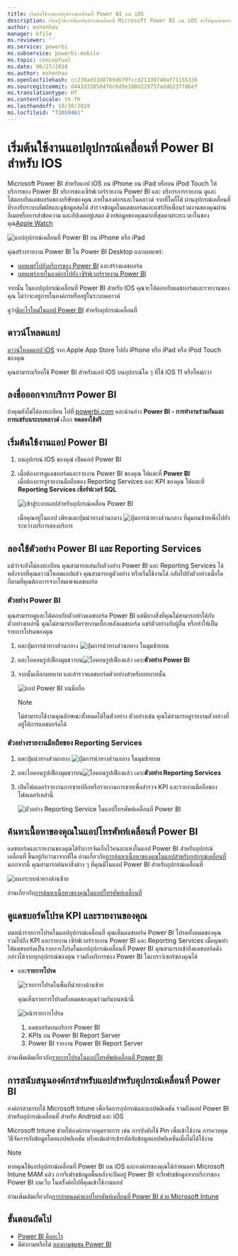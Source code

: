 ```yaml
---
title: เริ่มต้นใช้งานแอปอุปกรณ์เคลื่อนที่ Power BI บน iOS
description: เรียนรู้วิธีการที่แอปอุปกรณ์เคลื่อนที่ Microsoft Power BI บน iOS ทำให้คุณสามารถพกพา Power BI ไปได้ทุกที่ พร้อมการเข้าถึงข้อมูลทางธุรกิจภายในองค์กรและในระบบคลาวด์ผ่านอุปกรณ์เคลื่อนที่
author: mshenhav
manager: kfile
ms.reviewer: ''
ms.service: powerbi
ms.subservice: powerbi-mobile
ms.topic: conceptual
ms.date: 06/27/2018
ms.author: mshenhav
ms.openlocfilehash: cc239ad33d8789d679fccd21339740af71155336
ms.sourcegitcommit: d441d350504f8c6d9e100d229757add6237f0bef
ms.translationtype: HT
ms.contentlocale: th-TH
ms.lasthandoff: 10/30/2019
ms.locfileid: "73059461"
---
```

# <a name="get-started-with-the-power-bi-mobile-app-on-ios-devices"></a>เริ่มต้นใช้งานแอปอุปกรณ์เคลื่อนที่ Power BI สำหรับ IOS
Microsoft Power BI สำหรับแอป iOS บน iPhone บน iPad หรือบน iPod Touch ให้บริการของ Power BI บริการของเซิร์ฟเวอร์รายงาน Power BI และ บริการการรายงาน ดูและโต้ตอบกับแดชบอร์ดของบริษัทของคุณ ภายในองค์กรและในคลาวด์ จากที่ใดก็ได้ ผ่านอุปกรณ์เคลื่อนที่ ที่รองรับระบบสัมผัสและดูข้อมูลสดได้ สำรวจข้อมูลในแดชบอร์ดและแชร์กับเพื่อนร่วมงานของคุณผ่านอีเมลหรือการส่งข้อความ และอัปเดตอยู่เสมอ ด้วยข้อมูลของคุณมากที่สุดตามระยะเวลาในของคุณ[Apple Watch](mobile-apple-watch.md)  

![แอปอุปกรณ์เคลื่อนที่ Power BI บน iPhone หรือ iPad](./media/mobile-iphone-app-get-started/pbi_ipad_iphonedevices.png)

คุณสร้างรายงาน Power BI ใน Power BI Desktop และเผยแพร่:

* [เผยแพร่ไปยังบริการของ Power BI](../../service-get-started.md) และสร้างแดชบอร์ด
* [เผยแพร่ภายในองค์กรไปยัง เซิร์ฟเวอร์รายงาน Power BI](../../report-server/quickstart-create-powerbi-report.md)

จากนั้น ในแอปอุปกรณ์เคลื่อนที่ Power BI สำหรับ IOS คุณจะโต้ตอบกับแดชบอร์ดและรายงานของคุณ ไม่ว่าจะอยู่ภายในองค์กรหรืออยู่ในระบบคลาวด์

ดูว่า[มีอะไรใหม่ในแอป Power BI](mobile-whats-new-in-the-mobile-apps.md) สำหรับอุปกรณ์เคลื่อนที่

## <a name="download-the-app"></a>ดาวน์โหลดแอป
[ดาวน์โหลดแอป iOS](http://go.microsoft.com/fwlink/?LinkId=522062 "ดาวน์โหลดแอป iOS") จาก Apple App Store ไปยัง iPhone หรือ iPad หรือ iPod Touch ของคุณ

คุณสามารถเรียกใช้ Power BI สำหรับแอป iOS บนอุปกรณ์ใด ๆ ที่ใช้ iOS 11 หรือใหม่กว่า 

## <a name="sign-up-for-the-power-bi-service"></a>ลงชื่อออกจากบริการ Power BI
ถ้าคุณยังไม่ได้ลงทะเบียน ไปที่ [powerbi.com](https://powerbi.microsoft.com/get-started/) และด้านล่าง **Power BI - การทำงานร่วมกันและการแชร์บนระบบคลาวด์** เลือก **ทดลองใช้ฟรี**


## <a name="get-started-with-the-power-bi-app"></a>เริ่มต้นใช้งานแอป Power BI
1. บนอุปกรณ์ IOS ของคุณ่ เปิดแอป Power BI
2. เมื่อต้องการดูแดชบอร์ดและรายงาน Power BI ของคุณ ให้แตะที่ **Power BI**  
   เมื่อต้องการดูรายงานมือถือของ Reporting Services และ KPI ของคุณ ให้แตะที่ **Reporting Services เซิอร์ฟเวอร์ SQL**
   
   ![เข้าสู่ระบบแอปสำหรับอุปกรณ์เคลื่อน Power BI](./media/mobile-iphone-app-get-started/power-bi-connect-to-login.png)
   
   เมื่อคุณอยู่ในแอป เพียงแตะปุ่มนำทางส่วนกลาง ![ปุ่มการนำทางส่วนกลาง](./././media/mobile-iphone-app-get-started/power-bi-iphone-global-nav-button.png) ที่มุมบนซ้ายเพื่อไปยังระหว่างบริการสองบริการ 

## <a name="try-the-power-bi-and-reporting-services-samples"></a>ลองใช้ตัวอย่าง Power BI และ Reporting Services
แม้ว่าจะยังไม่ลงทะเบียน คุณสามารถเล่นกับตัวอย่าง Power BI และ Reporting Services ได้ หลังจากที่คุณดาวน์โหลดแอปแล้ว คุณสามารถดูตัวอย่าง หรือเริ่มใช้งานได้ กลับไปยังตัวอย่างเมื่อใดก็ตามที่คุณต้องการจากโฮมเพจแดชบอร์ด

### <a name="power-bi-samples"></a>ตัวอย่าง Power BI
คุณสามารถดูและโต้ตอบกับตัวอย่างแดชบอร์ด Power BI แต่มีบางสิ่งที่คุณไม่สามารถทำได้กับตัวอย่างเหล่านี้ คุณไม่สามารถเปิดรายงานเบื้องหลังแดชบอร์ด แชร์ตัวอย่างกับผู้อื่น หรือทำให้เป็นรายการโปรดของคุณ

1. แตะปุ่มการนำทางส่วนกลาง ![ปุ่มการนำทางส่วนกลาง](./././media/mobile-iphone-app-get-started/power-bi-iphone-global-nav-button.png) ในมุมซ้ายบน
2. แตะไอคอนรูปเฟืองมุมขวาบน![ไอคอนรูปเฟือง](././media/mobile-iphone-app-get-started/power-bi-ios-gear-icon.png)แล้ว เคาะ**ตัวอย่าง Power BI**
3. จากนั้นเลือกบทบาท และสำรวจแดชบอร์ดตัวอย่างสำหรับบทบาทนั้น  
   
   ![แอป Power BI บนมือถือ](./media/mobile-iphone-app-get-started/power-bi-iphone-powerbi-samples.png)
   
   > [!NOTE]
   > ไม่สามารถใช้งานคุณลักษณะทั้งหมดได้ในตัวอย่าง ตัวอย่างเช่น คุณไม่สามารถดูรายงานตัวอย่างที่อยู่ใต้การแดชบอร์ดได้ 
   > 
   > 

### <a name="reporting-services-mobile-report-samples"></a>ตัวอย่างรายงานมือถือของ Reporting Services
1. แตะปุ่มนำทางส่วนกลาง ![ปุ่มการนำทางส่วนกลาง](./././media/mobile-iphone-app-get-started/power-bi-iphone-global-nav-button.png) ในมุมซ้ายบน
2. แตะไอคอนรูปเฟืองมุมขวาบน![ไอคอนรูปเฟือง](././media/mobile-iphone-app-get-started/power-bi-ios-gear-icon.png)แล้ว เคาะ**ตัวอย่าง Reporting Services**
3. เปิดโฟลเดอร์รายงานการขายปลีกหรือรายงานการขายเพื่อสำรวจ KPI และรายงานมือถือของโฟลเดอร์เหล่านี้
   
   ![ตัวอย่าง Reporting Service ในแอปโทรศัพท์เคลื่อนที่ Power BI](./media/mobile-iphone-app-get-started/power-bi-reporting-services-samples.png)

## <a name="find-your-content-in-the-power-bi-mobile-apps"></a>ค้นหาเนื้อหาของคุณในแอปโทรศัพท์เคลื่อนที่ Power BI
แดชบอร์ดและรายงานของคุณได้รับการจัดเก็บไว้คนละแห่งในแอป Power BI สำหรับอุปกรณ์เคลื่อนที่ ขึ้นอยู่กับว่ามาจากที่ใด อ่านเกี่ยวกับ[การค้นหาเนื้อหาของคุณในแอปสำหรับอุปกรณ์เคลื่อนที่](mobile-apps-quickstart-view-dashboard-report.md) นอกจากนี้ คุณสามารถค้นหาสิ่งต่าง ๆ ที่คุณมีในแอป Power BI สำหรับอุปกรณ์เคลื่อนที่ 

![แผงระบบนำทางด้านซ้าย](./media/mobile-iphone-app-get-started/power-bi-iphone-left-nav.png)

อ่านเกี่ยวกับ[การค้นหาเนื้อหาของคุณในแอปโทรศัพท์เคลื่อนที่](mobile-apps-quickstart-view-dashboard-report.md)

## <a name="view-your-favorite-dashboards-kpis-and-reports"></a>ดูแดชบอร์ดโปรด KPI และรายงานของคุณ
บนหน้ารายการโปรดในแอปอุปกรณ์เคลื่อนที่ คุณเห็นแดชบอร์ด Power BI โปรดทั้งหมดของคุณ รวมไปถึง KPI และรายงาน เซิร์ฟเวอร์รายงาน Power BI และ Reporting Services เมื่อคุณทำให้แดชบอร์ดเป็น*รายการโปรด*ในแอปอุปกรณ์เคลื่อนที่ Power BI คุณสามารถเข้าถึงแดชบอร์ดดังกล่าวได้จากทุกอุปกรณ์ของคุณ รวมถึงบริการของ Power BI ในเบราว์เซอร์ของคุณได้ 

* แตะ**รายการโปรด**
  
   ![รายการโปรดในพื้นที่นำทางด้านซ้าย](./media/mobile-iphone-app-get-started/power-bi-iphone-favorites-nav.png)
  
   คุณเห็นรายการโปรดทั้งหมดของคุณร่วมกันบนหน้านี้
  
   ![หน้ารายการโปรด](./media/mobile-iphone-app-get-started/power-bi-iphone-faves-report-server-number-callouts.png)
  
  1. แดชบอร์ดบนบริการ Power BI
  2. KPIs บน Power BI Report Server
  3. Power BI รายงาน Power BI Report Server

อ่านเพิ่มเติมเกี่ยวกับ[รายการโปรดในแอปโทรศัพท์เคลื่อนที่ Power BI](mobile-apps-favorites.md)

## <a name="enterprise-support-for-the-power-bi-mobile-apps"></a>การสนับสนุนองค์กรสำหรับแอปสำหรับอุปกรณ์เคลื่อนที่ Power BI
องค์กรสามารถใช้ Microsoft Intune เพื่อจัดการอุปกรณ์และแอปพลิเคชัน รวมถึงแอป Power BI สำหรับอุปกรณ์เคลื่อนที่ สำหรับ Android และ iOS

Microsoft Intune ช่วยให้องค์กรควบคุมรายการ เช่น การบังคับใช้ Pin เพื่อเข้าใช้งาน การควบคุมวิธีจัดการกับข้อมูลโดยแอปพลิเคชัน หรือแม้แต่ารเข้ารหัสลับข้อมูลแอปพลิเคชันเมื่อไม่ได้ใช้งาน

> [!NOTE]
> หากคุณใช้แอปอุปกรณ์เคลื่อนที่ Power BI บน iOS และองค์กรของคุณได้กำหนดค่า Microsoft Intune MAM แล้ว การรีเฟรชข้อมูลพื้นหลังจะปิดอยู่ Power BI จะรีเฟรชข้อมูลจากบริการของ Power BI บนเว็บ ในครั้งต่อไปที่คุณเข้าใช้งานแอป
> 

อ่านเพิ่มเติมเกี่ยวกับ[การกำหนดค่าแอปโทรศัพท์เคลื่อนที่ Power BI ด้วย Microsoft Intune](../../service-admin-mobile-intune.md) 

## <a name="next-steps"></a>ขั้นตอนถัดไป

* [Power BI คืออะไร](../../fundamentals/power-bi-overview.md)
* มีคำถามหรือไม่ [ลองถามชุมชน Power BI](http://community.powerbi.com/)


